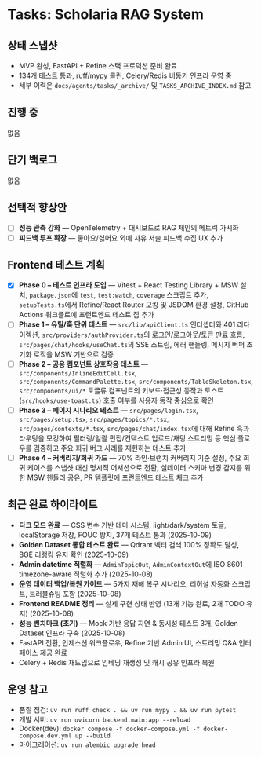 # Tasks: Scholaria RAG System

## 상태 스냅샷

- MVP 완성, FastAPI + Refine 스택 프로덕션 준비 완료
- 134개 테스트 통과, ruff/mypy 클린, Celery/Redis 비동기 인프라 운영 중
- 세부 이력은 `docs/agents/tasks/_archive/` 및 `TASKS_ARCHIVE_INDEX.md` 참고

## 진행 중

없음

## 단기 백로그

없음

## 선택적 향상안

- [ ] **성능 관측 강화** — OpenTelemetry + 대시보드로 RAG 체인의 메트릭 가시화
- [ ] **피드백 루프 확장** — 좋아요/싫어요 외에 자유 서술 피드백 수집 UX 추가

## Frontend 테스트 계획

- [x] **Phase 0 – 테스트 인프라 도입** — Vitest + React Testing Library + MSW 설치, `package.json`에 `test`, `test:watch`, `coverage` 스크립트 추가, `setupTests.ts`에서 Refine/React Router 모킹 및 JSDOM 환경 설정, GitHub Actions 워크플로에 프런트엔드 테스트 잡 추가
- [ ] **Phase 1 – 유틸/훅 단위 테스트** — `src/lib/apiClient.ts` 인터셉터와 401 리다이렉션, `src/providers/authProvider.ts`의 로그인/로그아웃/토큰 만료 흐름, `src/pages/chat/hooks/useChat.ts`의 SSE 스트림, 에러 핸들링, 메시지 버퍼 초기화 로직을 MSW 기반으로 검증
- [ ] **Phase 2 – 공용 컴포넌트 상호작용 테스트** — `src/components/InlineEditCell.tsx`, `src/components/CommandPalette.tsx`, `src/components/TableSkeleton.tsx`, `src/components/ui/*` 토글류 컴포넌트의 키보드·접근성 동작과 토스트(`src/hooks/use-toast.ts`) 호출 여부를 사용자 동작 중심으로 확인
- [ ] **Phase 3 – 페이지 시나리오 테스트** — `src/pages/login.tsx`, `src/pages/setup.tsx`, `src/pages/topics/*.tsx`, `src/pages/contexts/*.tsx`, `src/pages/chat/index.tsx`에 대해 Refine 훅과 라우팅을 모킹하여 필터링/일괄 편집/컨텍스트 업로드/채팅 스트리밍 등 핵심 플로우를 검증하고 주요 회귀 버그 사례를 재현하는 테스트 추가
- [ ] **Phase 4 – 커버리지/회귀 가드** — 70% 라인·브랜치 커버리지 기준 설정, 주요 회귀 케이스를 스냅샷 대신 명시적 어서션으로 전환, 실데이터 스키마 변경 감지를 위한 MSW 핸들러 공유, PR 템플릿에 프런트엔드 테스트 체크 추가

## 최근 완료 하이라이트

- **다크 모드 완료** — CSS 변수 기반 테마 시스템, light/dark/system 토글, localStorage 저장, FOUC 방지, 37개 테스트 통과 (2025-10-09)
- **Golden Dataset 통합 테스트 완료** — Qdrant 벡터 검색 100% 정확도 달성, BGE 리랭킹 유지 확인 (2025-10-09)
- **Admin datetime 직렬화** — `AdminTopicOut`, `AdminContextOut`에 ISO 8601 timezone-aware 직렬화 추가 (2025-10-08)
- **운영 데이터 백업/복원 가이드** — 5가지 재해 복구 시나리오, 리허설 자동화 스크립트, 트러블슈팅 포함 (2025-10-08)
- **Frontend README 정리** — 실제 구현 상태 반영 (13개 기능 완료, 2개 TODO 유지) (2025-10-08)
- **성능 벤치마크 (초기)** — Mock 기반 응답 지연 & 동시성 테스트 3개, Golden Dataset 인프라 구축 (2025-10-08)
- FastAPI 전환, 인제스션 워크플로우, Refine 기반 Admin UI, 스트리밍 Q&A 인터페이스 제공 완료
- Celery + Redis 재도입으로 임베딩 재생성 및 캐시 공유 인프라 복원

## 운영 참고

- 품질 점검: `uv run ruff check . && uv run mypy . && uv run pytest`
- 개발 서버: `uv run uvicorn backend.main:app --reload`
- Docker(dev): `docker compose -f docker-compose.yml -f docker-compose.dev.yml up --build`
- 마이그레이션: `uv run alembic upgrade head`
